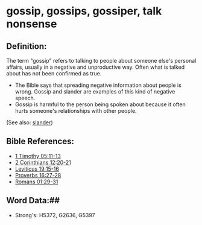 # gossip, gossips, gossiper, talk nonsense #

## Definition: ##

The term "gossip" refers to talking to people about someone else's personal affairs, usually in a negative and unproductive way. Often what is talked about has not been confirmed as true.

* The Bible says that spreading negative information about people is wrong. Gossip and slander are examples of this kind of negative speech.
* Gossip is harmful to the person being spoken about because it often hurts someone's relationships with other people.
  

(See also: [slander](slander.md))

## Bible References: ##

* [1 Timothy 05:11-13](rc://en/tn/help/1ti/05/11)
* [2 Corinthians 12:20-21](rc://en/tn/help/2co/12/20)
* [Leviticus 19:15-16](rc://en/tn/help/lev/19/15)
* [Proverbs 16:27-28](rc://en/tn/help/pro/16/27)
* [Romans 01:29-31](rc://en/tn/help/rom/01/29)

## Word Data:##

* Strong's: H5372, G2636, G5397